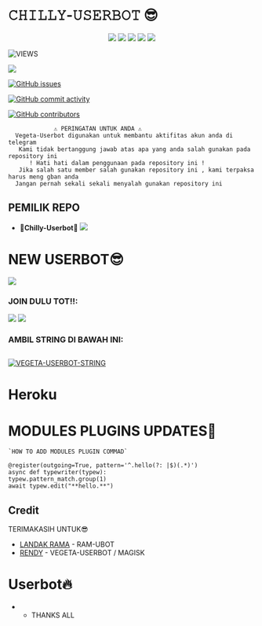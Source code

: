 
#     𝙲𝙷𝙸𝙻𝙻𝚈-𝚄𝚂𝙴𝚁𝙱𝙾𝚃 😎



</p>
<p align="center">
    <a href="https://github.com/Randi356/VRGETA-USERBOT"> <img src="https://img.shields.io/github/repo-size/noob-kittu/YoneRobot?color=orange&logo=github&logoColor=green&style=for-the-badge" /></a>
    <a href="https://github.com/Randi356/VEGETA-USERBOT/commits"> <img src="https://img.shields.io/github/last-commit/noob-kittu/YoneRobot?color=blue&logo=github&logoColor=green&style=for-the-badge" /></a>
    <a href="https://github.com/Randi356/VEGETA-USERBOT/issues"> <img src="https://img.shields.io/github/issues/noob-kittu/YoneRobot?color=blueviolet&logo=github&logoColor=green&style=for-the-badge" /></a>
    <a href="https://github.com/Randi356/VEGETA-USERBOT/network/members"> <img src="https://img.shields.io/github/forks/noob-kittu/YoneRobot?color=red&logo=github&logoColor=green&style=for-the-badge" /></a>  
    <a href="https://pypi.org/project/Telethon/"> <img src="https://img.shields.io/pypi/v/telethon?color=yellow&label=telethon&logo=python&logoColor=green&style=for-the-badge" /></a>
</p>




![VIEWS](https://komarev.com/ghpvc/?username=Randi356)

<a href="https://t.me/RemixSupport"><img src="https://img.shields.io/badge/KODE%20PENILAIAN-A+-blue.svg?style=for-the-badge&logo=Factor.">
  
  [![GitHub issues](https://img.shields.io/github/issues/Randi356/VEGETA-USERBOT?&style=plastic&logo=github)](https://github.com/Randi356/VEGETA-USERBOT/issues)

[![GitHub commit activity](https://img.shields.io/github/commit-activity/m/Randi356/VEGETA-USERBOT?&style=plastic&logo=github)](https://github.com/Randi356/VEGETA-USERBOT/graphs/commit-activity)

[![GitHub contributors](https://img.shields.io/github/contributors/Randi356/VEGETA-USERBOT?&style=plastic&logo=github)](https://GitHub.com/Randi356/VEGETA-USERBOT/graphs/contributors/)

<p align="center">

```
             ⚠️ PERINGATAN UNTUK ANDA ⚠️ ️
  Vegeta-Userbot digunakan untuk membantu aktifitas akun anda di telegram
   Kami tidak bertanggung jawab atas apa yang anda salah gunakan pada repository ini
      ! Hati hati dalam penggunaan pada repository ini !
   Jika salah satu member salah gunakan repository ini , kami terpaksa harus meng gban anda 
  Jangan pernah sekali sekali menyalah gunakan repository ini
```

## PEMILIK REPO
* 🌹**Chilly-Userbot**🌹
[<img src="https://telegra.ph/file/14137518c2d79ef7781db.jpg">](https://t.me/FlashProSpeed)
  
# NEW USERBOT😎
[<img src="https://telegra.ph/file/79afc152bb1d7620ceb0c.jpg">](https://t.me/RemixSupport) 
  
### JOIN DULU TOT!!:

<a href="https://t.me/codersUpdates"><img src="https://img.shields.io/badge/Channel%20VEGETA%20USERBOT-red.svg?style=for-the-badge&logo=Telegram"></a>
<a href="https://t.me/gsahmanja"><img src="https://img.shields.io/badge/Join-GSAH%20MANJA-purple.svg?style=for-the-badge&logo=Telegram"></a>


### AMBIL STRING DI BAWAH INI:

##
[![VEGETA-USERBOT-STRING](https://replit.com/badge/github/@ramadhani892/RAM-UBOT)](https://replit.com/@Randi356/StringSession-1#main.py)
##
  
  # Heroku
  
  
  



  
  
  # MODULES PLUGINS UPDATES🌹
```
`HOW TO ADD MODULES PLUGIN COMMAD`

@register(outgoing=True, pattern='^.hello(?: |$)(.*)')
async def typewriter(typew):
typew.pattern_match.group(1)
await typew.edit("**hello.**")
```  

## Credit
TERIMAKASIH UNTUK😎

*   [LANDAK RAMA](https://github.com/ramadhani892) - RAM-UBOT
*   [RENDY](https://github.com/Randi356) - VEGETA-USERBOT / MAGISK
 
# Userbot🔥
* - THANKS ALL
